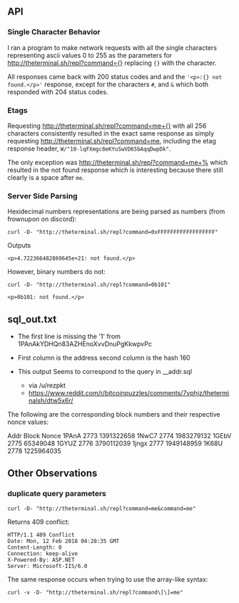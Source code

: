 ## API


### Single Character Behavior

I ran a program to make network requests with all the single characters
representing ascii values 0 to 255 as the parameters for
http://theterminal.sh/repl?command={} replacing `{}` with the character.

All responses came back with 200 status codes and and the `'<p>:{} not
found.</p>'` response, except for the characters `#`, and `&` which both
responded with 204 status codes.

### Etags

Requesting http://theterminal.sh/repl?command=me+{} with all 256 characters
consistently resulted in the exact same response as simply requesting
http://theterminal.sh/repl?command=me, including the etag response header,
`W/"10-lqFXmgc8eKYuSwVD65bAqqDwpDk"`.

The only exception was http://theterminal.sh/repl?command=me+% which resulted
in the not found response which is interesting because there still clearly is a
space after `me`.


### Server Side Parsing

Hexidecimal numbers representations are being parsed as numbers (from frownupon
on discord):

    curl -D- "http://theterminal.sh/repl?command=0xFFFFFFFFFFFFFFFFFF"

Outputs

    <p>4.722366482869645e+21: not found.</p>

However, binary numbers do not:

    curl -D- "http://theterminal.sh/repl?command=0b101"

    <p>0b101: not found.</p>

## sql_out.txt

* The first line is missing the '1' from 1PAnAkYDHQn83AZHEnoXvvDnuPgKkwpvPc

* First column is the address second column is the hash 160

* This output Seems to correspond to the query in __addr.sql
    + via /u/rezpkt
    + https://www.reddit.com/r/bitcoinpuzzles/comments/7vphjz/theterminalsh/dtw5x6r/

The following are the corresponding block numbers and their respective nonce
values:

Addr   Block  Nonce
1PAnA  2773   1391322658
1NwC7  2774   1983279132
1GEbV  2775   65349048
1GYUZ  2776   3790112039
1jngx  2777   1949148959
1K68U  2778   1225964035

## Other Observations

### duplicate query parameters

    curl -D- "http://theterminal.sh/repl?command=me&command=me"

Returns 409 conflict:

    HTTP/1.1 409 Conflict
    Date: Mon, 12 Feb 2018 04:28:35 GMT
    Content-Length: 0
    Connection: keep-alive
    X-Powered-By: ASP.NET
    Server: Microsoft-IIS/6.0

The same response occurs when trying to use the array-like syntax:

    curl -v -D- "http://theterminal.sh/repl?command\[\]=me"

